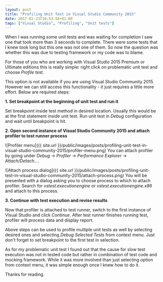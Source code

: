 ```yaml
---
layout: post
title: "Profiling Unit Test in Visual Studio Community 2015"
date: 2017-02-23T10:53:58+01:00
tags: ["Visual Studio", "Profiling", "Unit tests"]
---
```


When I was running some unit tests and was waiting for completion I saw one that
took more than 3 seconds to complete. There were some tests that I knew took long
but this one was not one of them. So now the question was whether this was due to
testing framework or my code was to blame.

<!--more-->

For those of you who are working with Visual Studio 2015 Premium or Ultimate
editions this is really simple: right click on problematic unit test and choose
_Profile test_.

This option is not available if you are using Visual Studio Community 2015.
However we can still access this functionality - it just requires a little more
effort. Below are required steps:

__1. Set breakpoint at the beginning of unit test and run it__

Set breakpoint inside test method in desired location. Usually this would be at
the first statement inside unit test. Run unit test in _Debug_ configuration and
wait until breakpoint is hit.

__2. Open second instance of Visual Studio Community 2015 and attach profiler to
test runner process__

![Profiler menu]({{ site.url }}/public/images/posts/profiling-unit-test-in-visual-studio-community-2015/profiler-menu.png)
You can attach profiler by going under _Debug_ -> _Profiler_ ->
_Performance Explorer_ -> _Attach/Detach..._.

![Attach process dialog]({{ site.url }}/public/images/posts/profiling-unit-test-in-visual-studio-community-2015/attach-process.png)
You will be presented with a dialog asking you to choose
process to which to attach profiler. Search for _vstest.executionengine_ or
_vstest.executionengine.x86_ and attach to this process.

__3. Continue with test execution and revise results__

Now that profiler is attached to test runner, switch to the first instance of
Visual Studio and click _Continue_. After test runner finishes running test,
profiler will process data and display report.

Above steps can be used to profile multiple unit tests as well by selecting
desired ones and selecting _Debug Selected Tests_ from context menu. Just don't
forget to set breakpoint to the first test in selection.

As for my problematic unit test I found out that the cause for slow test execution
was not in tested code but rather in combination of test code and mocking framework.
While it was more involved than just selecting option from context menu, it was
simple enough once I knew how to do it.

Thanks for reading.
